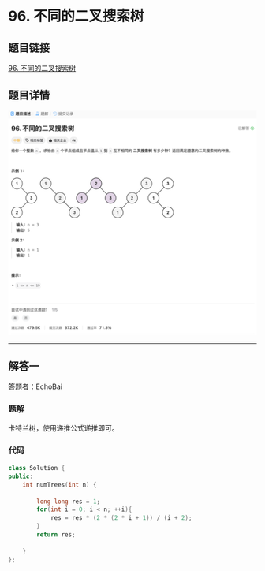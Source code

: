 # 96. 不同的二叉搜索树
## 题目链接  
[96. 不同的二叉搜索树](https://leetcode.cn/problems/unique-binary-search-trees/description/)
## 题目详情
![题目图片](Img/96.png)

***
## 解答一
答题者：EchoBai

### 题解
卡特兰树，使用递推公式递推即可。

### 代码
``` cpp
class Solution {
public:
    int numTrees(int n) {
        
        long long res = 1;
        for(int i = 0; i < n; ++i){
            res = res * (2 * (2 * i + 1)) / (i + 2);
        }
        return res;
        
    }
};
```


